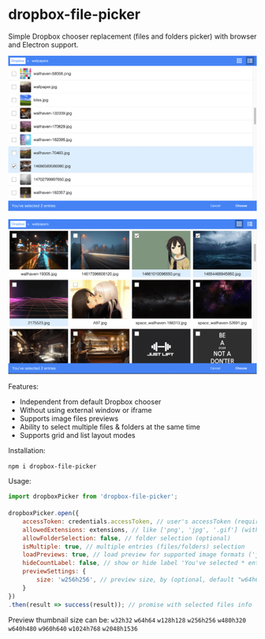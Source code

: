 # dropbox-file-picker
Simple Dropbox chooser replacement (files and folders picker) with browser and Electron support.

![alt text](https://raw.githubusercontent.com/brain0verfl0w/dropbox-file-picker/graphics/images/list-view.png)

![alt text](https://raw.githubusercontent.com/brain0verfl0w/dropbox-file-picker/graphics/images/grid-view.png)

Features:
- Independent from default Dropbox chooser
- Without using external window or iframe
- Supports image files previews
- Ability to select multiple files & folders at the same time
- Supports grid and list layout modes

Installation:

`npm i dropbox-file-picker`


Usage:
```javascript
import dropboxPicker from 'dropbox-file-picker';

dropboxPicker.open({
    accessToken: credentials.accessToken, // user's accessToken (required)
    allowedExtensions: extensions, // like ['png', 'jpg', '.gif'] (with or without dot)
    allowFolderSelection: false, // folder selection (optional)
    isMultiple: true, // multiple entries (files/folders) selection
    loadPreviews: true, // load preview for supported image formats ('jpg', 'jpeg', 'png', 'tiff', 'tif', 'gif', 'bmp')
    hideCountLabel: false, // show or hide label 'You've selected * entries' (optional, default "false")
    previewSettings: {
        size: 'w256h256', // preview size, by (optional, default "w64h64")
    }
})
.then(result => success(result)); // promise with selected files info
```

Preview thumbnail size can be: `w32h32` `w64h64` `w128h128` `w256h256` `w480h320` `w640h480` `w960h640` `w1024h768` `w2048h1536`